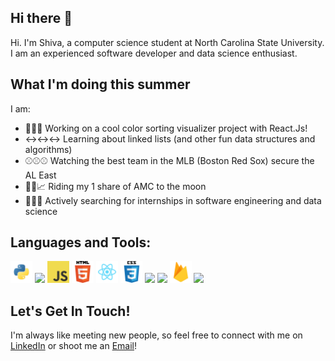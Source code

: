 ## Hi there 👋

Hi. I'm Shiva, a computer science student at North Carolina State University. I am an experienced software developer and data science enthusiast. 

## What I'm doing this summer

I am:
- 🌈🌈🌈  Working on a cool color sorting visualizer project with React.Js!
- ↔↔↔ Learning about linked lists (and other fun data structures and algorithms)
- ⚾⚾⚾  Watching the best team in the MLB (Boston Red Sox) secure the AL East 
- 💎🤲📈  Riding my 1 share of AMC to the moon
- 🔎🔎🔎  Actively searching for internships in software engineering and data science


## Languages and Tools:
<code><img height="35" src="https://raw.githubusercontent.com/github/explore/80688e429a7d4ef2fca1e82350fe8e3517d3494d/topics/python/python.png"></code>
<code><img height="35" src="https://logoeps.com/wp-content/uploads/2011/06/java-logo-vector.png"></code>
<code><img height="35" src="https://raw.githubusercontent.com/github/explore/80688e429a7d4ef2fca1e82350fe8e3517d3494d/topics/javascript/javascript.png"></code>
<code><img height="35" src="https://raw.githubusercontent.com/github/explore/80688e429a7d4ef2fca1e82350fe8e3517d3494d/topics/html/html.png"></code>
<code><img height="35" src="https://raw.githubusercontent.com/github/explore/80688e429a7d4ef2fca1e82350fe8e3517d3494d/topics/react/react.png"></code>
<code><img height="35" src="https://raw.githubusercontent.com/github/explore/5c058a388828bb5fde0bcafd4bc867b5bb3f26f3/topics/css/css.png"></code>
<code><img height="35" src="https://nodejs.org/static/images/logo-hexagon-card.png"></code>
<code><img height="35" src="https://cdn.iconscout.com/icon/free/png-512/c-programming-569564.png"></code>
<code><img height="35" src="https://raw.githubusercontent.com/github/explore/80688e429a7d4ef2fca1e82350fe8e3517d3494d/topics/firebase/firebase.png"></code>
<code><img height="35" src="https://git-scm.com/images/logos/downloads/Git-Icon-1788C.png"></code>


## Let's Get In Touch!
I'm always like meeting new people, so feel free to connect with me on [LinkedIn](https://www.linkedin.com/in/shiva-ganapathy/)  or shoot me an [Email](mailto:shivastem@gmail.com)!
